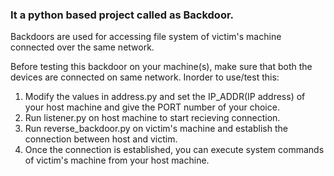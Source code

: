### It a python based project called as Backdoor.


Backdoors are used for accessing file system of victim's machine connected over the same network.

Before testing this backdoor on your machine(s), make sure that both the devices are connected on same network.
Inorder to use/test this:
1. Modify the values in address.py and set the IP_ADDR(IP address) of your host machine and give the PORT number of your choice.
2. Run listener.py on host machine to start recieving connection.
3. Run reverse_backdoor.py on victim's machine and establish the connection between host and victim.
4. Once the connection is established, you can execute system commands of victim's machine from your host machine. 

